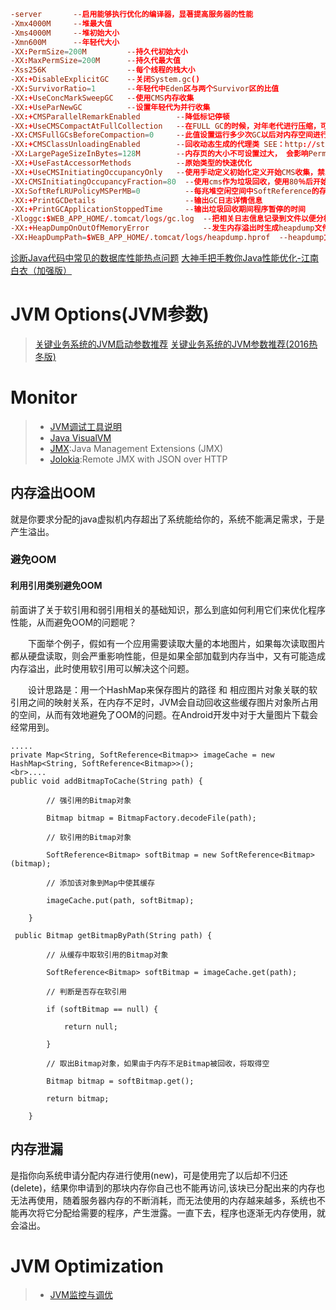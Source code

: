 ```conf
-server       --启用能够执行优化的编译器，显著提高服务器的性能
-Xmx4000M     --堆最大值
-Xms4000M     --堆初始大小
-Xmn600M      --年轻代大小
-XX:PermSize=200M         --持久代初始大小
-XX:MaxPermSize=200M      --持久代最大值
-Xss256K                  --每个线程的栈大小
-XX:+DisableExplicitGC    --关闭System.gc()
-XX:SurvivorRatio=1       --年轻代中Eden区与两个Survivor区的比值
-XX:+UseConcMarkSweepGC   --使用CMS内存收集
-XX:+UseParNewGC          --设置年轻代为并行收集
-XX:+CMSParallelRemarkEnabled        --降低标记停顿
-XX:+UseCMSCompactAtFullCollection   --在FULL GC的时候，对年老代进行压缩，可能会影响性能，但是可以消除碎片
-XX:CMSFullGCsBeforeCompaction=0     --此值设置运行多少次GC以后对内存空间进行压缩、整理
-XX:+CMSClassUnloadingEnabled        --回收动态生成的代理类 SEE：http://stackoverflow.com/questions/3334911/what-does-jvm-flag-cmsclassunloadingenabled-actually-do
-XX:LargePageSizeInBytes=128M        --内存页的大小不可设置过大， 会影响Perm的大小
-XX:+UseFastAccessorMethods          --原始类型的快速优化
-XX:+UseCMSInitiatingOccupancyOnly   --使用手动定义初始化定义开始CMS收集，禁止hostspot自行触发CMS GC
-XX:CMSInitiatingOccupancyFraction=80  --使用cms作为垃圾回收，使用80％后开始CMS收集
-XX:SoftRefLRUPolicyMSPerMB=0          --每兆堆空闲空间中SoftReference的存活时间
-XX:+PrintGCDetails                    --输出GC日志详情信息
-XX:+PrintGCApplicationStoppedTime     --输出垃圾回收期间程序暂停的时间
-Xloggc:$WEB_APP_HOME/.tomcat/logs/gc.log  --把相关日志信息记录到文件以便分析.
-XX:+HeapDumpOnOutOfMemoryError            --发生内存溢出时生成heapdump文件
-XX:HeapDumpPath=$WEB_APP_HOME/.tomcat/logs/heapdump.hprof  --heapdump文件地址
```
[诊断Java代码中常见的数据库性能热点问题](http://www.infoq.com/cn/articles/Diagnosing-Common-Java-Database-Performance-Hotspots?hmsr=toutiao.io&utm_medium=toutiao.io&utm_source=toutiao.io)
[大神手把手教你Java性能优化-江南白衣（加强版）](http://mp.weixin.qq.com/s?__biz=MzI3MzEzMDI1OQ==&mid=2651815337&idx=1&sn=8e846e11e908735a5175c9eacb642329)
# JVM Options(JVM参数)

> [关键业务系统的JVM启动参数推荐](http://calvin1978.blogcn.com/articles/jvmoption-2.html?hmsr=toutiao.io&utm_medium=toutiao.io&utm_source=toutiao.io)
[关键业务系统的JVM参数推荐(2016热冬版)](http://calvin1978.blogcn.com/articles/jvmoption-2.html?f=tt&hmsr=toutiao.io&utm_medium=toutiao.io&utm_source=toutiao.io)



# Monitor

> - [JVM调试工具说明](http://blog.csdn.net/jiushuai/article/details/8455788)
> - [Java VisualVM ](http://ihuangweiwei.iteye.com/blog/1219302)
> - [JMX](http://docs.oracle.com/javase/tutorial/jmx/):Java Management Extensions (JMX)
> - [Jolokia](https://jolokia.org/):Remote JMX with JSON over HTTP
## 内存溢出OOM

就是你要求分配的java虚拟机内存超出了系统能给你的，系统不能满足需求，于是产生溢出。

### 避免OOM
#### 利用引用类别避免OOM
前面讲了关于软引用和弱引用相关的基础知识，那么到底如何利用它们来优化程序性能，从而避免OOM的问题呢？

　　下面举个例子，假如有一个应用需要读取大量的本地图片，如果每次读取图片都从硬盘读取，则会严重影响性能，但是如果全部加载到内存当中，又有可能造成内存溢出，此时使用软引用可以解决这个问题。

　　设计思路是：用一个HashMap来保存图片的路径 和 相应图片对象关联的软引用之间的映射关系，在内存不足时，JVM会自动回收这些缓存图片对象所占用的空间，从而有效地避免了OOM的问题。在Android开发中对于大量图片下载会经常用到。

``` 
.....
private Map<String, SoftReference<Bitmap>> imageCache = new HashMap<String, SoftReference<Bitmap>>();
<br>....
public void addBitmapToCache(String path) {

        // 强引用的Bitmap对象

        Bitmap bitmap = BitmapFactory.decodeFile(path);

        // 软引用的Bitmap对象

        SoftReference<Bitmap> softBitmap = new SoftReference<Bitmap>(bitmap);

        // 添加该对象到Map中使其缓存

        imageCache.put(path, softBitmap);

    }

 public Bitmap getBitmapByPath(String path) {

        // 从缓存中取软引用的Bitmap对象

        SoftReference<Bitmap> softBitmap = imageCache.get(path);

        // 判断是否存在软引用

        if (softBitmap == null) {

            return null;

        }

        // 取出Bitmap对象，如果由于内存不足Bitmap被回收，将取得空

        Bitmap bitmap = softBitmap.get();

        return bitmap;

    }
```
## 内存泄漏

是指你向系统申请分配内存进行使用(new)，可是使用完了以后却不归还(delete)，结果你申请到的那块内存你自己也不能再访问,该块已分配出来的内存也无法再使用，随着服务器内存的不断消耗，而无法使用的内存越来越多，系统也不能再次将它分配给需要的程序，产生泄露。一直下去，程序也逐渐无内存使用，就会溢出。

# JVM Optimization

> - [JVM监控与调优](http://my.oschina.net/91jason/blog/493870?p={{page}})
